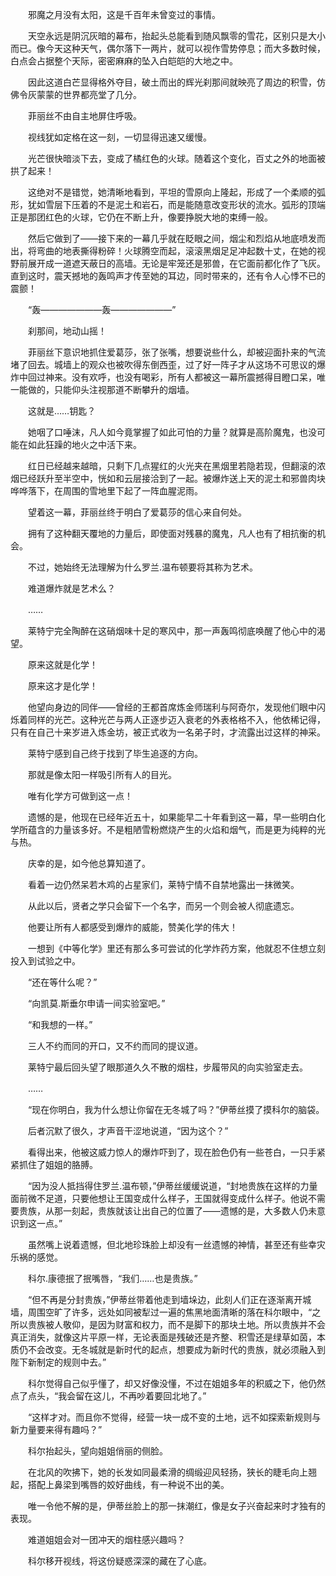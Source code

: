 　　邪魔之月没有太阳，这是千百年未曾变过的事情。

　　天空永远是阴沉灰暗的幕布，抬起头总能看到随风飘零的雪花，区别只是大小而已。像今天这种天气，偶尔落下一两片，就可以视作雪势停息；而大多数时候，白点会占据整个天际，密密麻麻的坠入白皑皑的大地之中。

　　因此这道白芒显得格外夺目，破土而出的辉光刹那间就映亮了周边的积雪，仿佛令灰蒙蒙的世界都亮堂了几分。

　　菲丽丝不由自主地屏住呼吸。

　　视线犹如定格在这一刻，一切显得迅速又缓慢。

　　光芒很快暗淡下去，变成了橘红色的火球。随着这个变化，百丈之外的地面被拱了起来！

　　这绝对不是错觉，她清晰地看到，平坦的雪原向上隆起，形成了一个柔顺的弧形，犹如雪层下压着的不是泥土和岩石，而是能随意改变形状的流水。弧形的顶端正是那团红色的火球，它仍在不断上升，像要挣脱大地的束缚一般。

　　然后它做到了——接下来的一幕几乎就在眨眼之间，烟尘和烈焰从地底喷发而出，将弯曲的地表撕得粉碎！火球腾空而起，滚滚黑烟足足冲起数十丈，在她的视野前展开成一道遮天蔽日的高墙。无论是牢笼还是邪兽，在它面前都化作了飞灰。直到这时，震天撼地的轰鸣声才传至她的耳边，同时带来的，还有令人心悸不已的震颤！

　　“轰———————轰———————”

　　刹那间，地动山摇！

　　菲丽丝下意识地抓住爱葛莎，张了张嘴，想要说些什么，却被迎面扑来的气流堵了回去。城墙上的观众也被吹得东倒西歪，过了好一阵子才从这场不可思议的爆炸中回过神来。没有欢呼，也没有喝彩，所有人都被这一幕所震撼得目瞪口呆，唯一能做的，只能仰头注视那道不断攀升的烟墙。

　　这就是……钥匙？

　　她咽了口唾沫，凡人如今竟掌握了如此可怕的力量？就算是高阶魔鬼，也没可能在如此狂躁的地火之中活下来。

　　红日已经越来越暗，只剩下几点猩红的火光夹在黑烟里若隐若现，但翻滚的浓烟已经跃升至半空中，恍如和云层接洽到了一起。被爆炸送上天的泥土和邪兽肉块哗哗落下，在周围的雪地里下起了一阵血腥泥雨。

　　望着这一幕，菲丽丝终于明白了爱葛莎的信心来自何处。

　　拥有了这种翻天覆地的力量后，即使面对残暴的魔鬼，凡人也有了相抗衡的机会。

　　不过，她始终无法理解为什么罗兰.温布顿要将其称为艺术。

　　难道爆炸就是艺术么？

　　……

　　莱特宁完全陶醉在这硝烟味十足的寒风中，那一声轰鸣彻底唤醒了他心中的渴望。

　　原来这就是化学！

　　原来这才是化学！

　　他望向身边的同伴——曾经的王都首席炼金师瑞利与阿奇尔，发现他们眼中闪烁着同样的光芒。这种光芒与两人正逐步迈入衰老的外表格格不入，他依稀记得，只有在自己十来岁进入炼金坊，被正式收为一名弟子时，才流露出过这样的神采。

　　莱特宁感到自己终于找到了毕生追逐的方向。

　　那就是像太阳一样吸引所有人的目光。

　　唯有化学方可做到这一点！

　　遗憾的是，他现在已经年近五十，如果能早二十年看到这一幕，早一些明白化学所蕴含的力量该多好。不是粗陋雪粉燃烧产生的火焰和烟气，而是更为纯粹的光与热。

　　庆幸的是，如今他总算知道了。

　　看着一边仍然呆若木鸡的占星家们，莱特宁情不自禁地露出一抹微笑。

　　从此以后，贤者之学只会留下一个名字，而另一个则会被人彻底遗忘。

　　他要让所有人都感受到爆炸的威能，赞美化学的伟大！

　　一想到《中等化学》里还有那么多可尝试的化学炸药方案，他就忍不住想立刻投入到试验之中。

　　“还在等什么呢？”

　　“向凯莫.斯垂尔申请一间实验室吧。”

　　“和我想的一样。”

　　三人不约而同的开口，又不约而同的提议道。

　　莱特宁最后回头望了眼那道久久不散的烟柱，步履带风的向实验室走去。

　　……

　　“现在你明白，我为什么想让你留在无冬城了吗？”伊蒂丝摸了摸科尔的脑袋。

　　后者沉默了很久，才声音干涩地说道，“因为这个？”

　　看得出来，他被这威力惊人的爆炸吓到了，现在脸色仍有一些苍白，一只手紧紧抓住了姐姐的胳膊。

　　“因为没人抵挡得住罗兰.温布顿，”伊蒂丝缓缓说道，“封地贵族在这样的力量面前微不足道，只要他想让王国变成什么样子，王国就得变成什么样子。他说不需要贵族，从那一刻起，贵族就该让出自己的位置了——遗憾的是，大多数人仍未意识到这一点。”

　　虽然嘴上说着遗憾，但北地珍珠脸上却没有一丝遗憾的神情，甚至还有些幸灾乐祸的感觉。

　　科尔.康德抿了抿嘴唇，“我们……也是贵族。”

　　“但不再是分封贵族，”伊蒂丝带着他走到墙垛边，此刻人们正在逐渐离开城墙，周围空旷了许多，远处如同被犁过一遍的焦黑地面清晰的落在科尔眼中，“之所以贵族被人敬仰，是因为财富和权力，而不是脚下的那块土地。所以贵族并不会真正消失，就像这片平原一样，无论表面是残破还是齐整、积雪还是绿草如茵，本质仍不会改变。无冬城就是新时代的起点，想要成为新时代的贵族，就必须融入到陛下新制定的规则中去。”

　　科尔觉得自己似乎懂了，却又好像没懂，不过在姐姐多年的积威之下，他仍然点了点头，“我会留在这儿，不再吵着要回北地了。”

　　“这样才对。而且你不觉得，经营一块一成不变的土地，远不如探索新规则与新力量要来得有趣吗？”

　　科尔抬起头，望向姐姐俏丽的侧脸。

　　在北风的吹拂下，她的长发如同最柔滑的绸缎迎风轻扬，狭长的睫毛向上翘起，搭配上鼻梁到嘴唇的姣好曲线，有一种说不出的美。

　　唯一令他不解的是，伊蒂丝脸上的那一抹潮红，像是女子兴奋起来时才独有的表现。

　　难道姐姐会对一团冲天的烟柱感兴趣吗？

　　科尔移开视线，将这份疑惑深深的藏在了心底。

